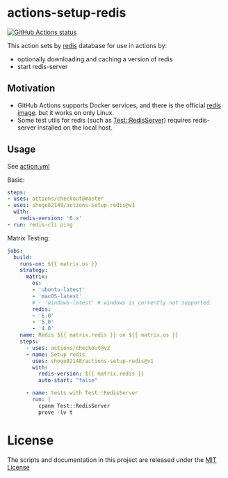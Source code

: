 # actions-setup-redis

<p align="left">
  <a href="https://github.com/shogo82148/actions-setup-redis"><img alt="GitHub Actions status" src="https://github.com/shogo82148/actions-setup-redis/workflows/Test/badge.svg"></a>
</p>

This action sets by [redis](https://redis.io/) database for use in actions by:

- optionally downloading and caching a version of redis
- start redis-server

## Motivation

- GitHub Actions supports Docker services, and there is the official [redis image](https://hub.docker.com/_/redis). but it works on only Linux.
- Some test utils for redis (such as [Test::RedisServer](https://metacpan.org/pod/Test::RedisServer)) requires redis-server installed on the local host.

## Usage

See [action.yml](action.yml)

Basic:
```yaml
steps:
- uses: actions/checkout@master
- uses: shogo82148/actions-setup-redis@v1
  with:
    redis-version: '6.x'
- run: redis-cli ping
```

Matrix Testing:
```yaml
jobs:
  build:
    runs-on: ${{ matrix.os }}
    strategy:
      matrix:
        os:
        - 'ubuntu-latest'
        - 'macOS-latest'
        # - 'windows-latest' # windows is currently not supported.
        redis:
        - '6.0'
        - '5.0'
        - '4.0'
    name: Redis ${{ matrix.redis }} on ${{ matrix.os }}
    steps:
      - uses: actions/checkout@v2
      - name: Setup redis
        uses: shogo82148/actions-setup-redis@v1
        with:
          redis-version: ${{ matrix.redis }}
          auto-start: "false"

      - name: tests with Test::RedisServer
        run: |
          cpanm Test::RedisServer
          prove -lv t
```

# License

The scripts and documentation in this project are released under the [MIT License](LICENSE)
